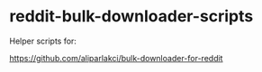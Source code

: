 # reddit-bulk-downloader-scripts


Helper scripts for:


https://github.com/aliparlakci/bulk-downloader-for-reddit